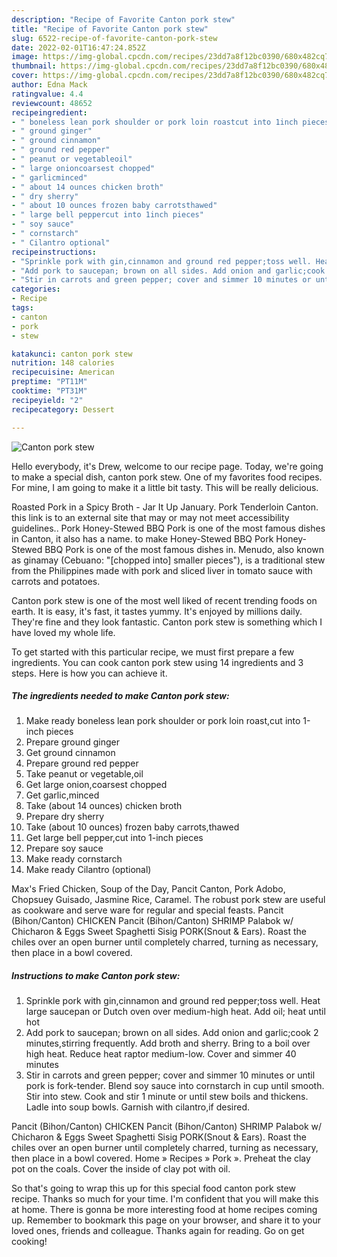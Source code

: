 ```yaml
---
description: "Recipe of Favorite Canton pork stew"
title: "Recipe of Favorite Canton pork stew"
slug: 6522-recipe-of-favorite-canton-pork-stew
date: 2022-02-01T16:47:24.852Z
image: https://img-global.cpcdn.com/recipes/23dd7a8f12bc0390/680x482cq70/canton-pork-stew-recipe-main-photo.jpg
thumbnail: https://img-global.cpcdn.com/recipes/23dd7a8f12bc0390/680x482cq70/canton-pork-stew-recipe-main-photo.jpg
cover: https://img-global.cpcdn.com/recipes/23dd7a8f12bc0390/680x482cq70/canton-pork-stew-recipe-main-photo.jpg
author: Edna Mack
ratingvalue: 4.4
reviewcount: 48652
recipeingredient:
- " boneless lean pork shoulder or pork loin roastcut into 1inch pieces"
- " ground ginger"
- " ground cinnamon"
- " ground red pepper"
- " peanut or vegetableoil"
- " large onioncoarsest chopped"
- " garlicminced"
- " about 14 ounces chicken broth"
- " dry sherry"
- " about 10 ounces frozen baby carrotsthawed"
- " large bell peppercut into 1inch pieces"
- " soy sauce"
- " cornstarch"
- " Cilantro optional"
recipeinstructions:
- "Sprinkle pork with gin,cinnamon and ground red pepper;toss well. Heat large saucepan or Dutch oven over medium-high heat. Add oil; heat until hot"
- "Add pork to saucepan; brown on all sides. Add onion and garlic;cook 2 minutes,stirring frequently. Add broth and sherry. Bring to a boil over high heat. Reduce heat raptor medium-low. Cover and simmer 40 minutes"
- "Stir in carrots and green pepper; cover and simmer 10 minutes or until pork is fork-tender. Blend soy sauce into cornstarch in cup until smooth. Stir into stew. Cook and stir 1 minute or until stew boils and thickens. Ladle into soup bowls. Garnish with cilantro,if desired."
categories:
- Recipe
tags:
- canton
- pork
- stew

katakunci: canton pork stew 
nutrition: 148 calories
recipecuisine: American
preptime: "PT11M"
cooktime: "PT31M"
recipeyield: "2"
recipecategory: Dessert

---
```



![Canton pork stew](https://img-global.cpcdn.com/recipes/23dd7a8f12bc0390/680x482cq70/canton-pork-stew-recipe-main-photo.jpg)

Hello everybody, it's Drew, welcome to our recipe page. Today, we're going to make a special dish, canton pork stew. One of my favorites food recipes. For mine, I am going to make it a little bit tasty. This will be really delicious.

Roasted Pork in a Spicy Broth - Jar It Up January. Pork Tenderloin Canton. this link is to an external site that may or may not meet accessibility guidelines.. Pork Honey-Stewed BBQ Pork is one of the most famous dishes in Canton, it also has a name. to make Honey-Stewed BBQ Pork Honey-Stewed BBQ Pork is one of the most famous dishes in. Menudo, also known as ginamay (Cebuano: &#34;[chopped into] smaller pieces&#34;), is a traditional stew from the Philippines made with pork and sliced liver in tomato sauce with carrots and potatoes.

Canton pork stew is one of the most well liked of recent trending foods on earth. It is easy, it's fast, it tastes yummy. It's enjoyed by millions daily. They're fine and they look fantastic. Canton pork stew is something which I have loved my whole life.


To get started with this particular recipe, we must first prepare a few ingredients. You can cook canton pork stew using 14 ingredients and 3 steps. Here is how you can achieve it.

<!--inarticleads1-->

##### The ingredients needed to make Canton pork stew:

1. Make ready  boneless lean pork shoulder or pork loin roast,cut into 1-inch pieces
1. Prepare  ground ginger
1. Get  ground cinnamon
1. Prepare  ground red pepper
1. Take  peanut or vegetable,oil
1. Get  large onion,coarsest chopped
1. Get  garlic,minced
1. Take  (about 14 ounces) chicken broth
1. Prepare  dry sherry
1. Take  (about 10 ounces) frozen baby carrots,thawed
1. Get  large bell pepper,cut into 1-inch pieces
1. Prepare  soy sauce
1. Make ready  cornstarch
1. Make ready  Cilantro (optional)


Max&#39;s Fried Chicken, Soup of the Day, Pancit Canton, Pork Adobo, Chopsuey Guisado, Jasmine Rice, Caramel. The robust pork stew are useful as cookware and serve ware for regular and special feasts. Pancit (Bihon/Canton) CHICKEN Pancit (Bihon/Canton) SHRIMP Palabok w/ Chicharon &amp; Eggs Sweet Spaghetti Sisig PORK(Snout &amp; Ears). Roast the chiles over an open burner until completely charred, turning as necessary, then place in a bowl covered. 

<!--inarticleads2-->

##### Instructions to make Canton pork stew:

1. Sprinkle pork with gin,cinnamon and ground red pepper;toss well. Heat large saucepan or Dutch oven over medium-high heat. Add oil; heat until hot
1. Add pork to saucepan; brown on all sides. Add onion and garlic;cook 2 minutes,stirring frequently. Add broth and sherry. Bring to a boil over high heat. Reduce heat raptor medium-low. Cover and simmer 40 minutes
1. Stir in carrots and green pepper; cover and simmer 10 minutes or until pork is fork-tender. Blend soy sauce into cornstarch in cup until smooth. Stir into stew. Cook and stir 1 minute or until stew boils and thickens. Ladle into soup bowls. Garnish with cilantro,if desired.


Pancit (Bihon/Canton) CHICKEN Pancit (Bihon/Canton) SHRIMP Palabok w/ Chicharon &amp; Eggs Sweet Spaghetti Sisig PORK(Snout &amp; Ears). Roast the chiles over an open burner until completely charred, turning as necessary, then place in a bowl covered. Home » Recipes » Pork ». Preheat the clay pot on the coals. Cover the inside of clay pot with oil. 

So that's going to wrap this up for this special food canton pork stew recipe. Thanks so much for your time. I'm confident that you will make this at home. There is gonna be more interesting food at home recipes coming up. Remember to bookmark this page on your browser, and share it to your loved ones, friends and colleague. Thanks again for reading. Go on get cooking!
